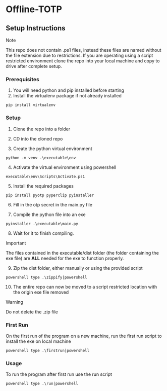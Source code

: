 # Offline-TOTP
## Setup Instructions

> [!NOTE]
> This repo does not contain .ps1 files, instead these files are named without the file extension due to restrictions.
> If you are operating using a script restricted environment clone the repo into your local machine and copy to drive after complete setup.

### Prerequisites
1. You will need python and pip installed before starting
2. Install the virtualenv package if not already installed
```
pip install virtualenv
```

### Setup
1. Clone the repo into a folder

2. CD into the cloned repo

3. Create the python virtual environment
```
python -m venv .\executable\env
```

4. Activate the virtual environment using powershell
```
executable\env\Scripts\Activate.ps1
```

5. Install the required packages
```
pip install pyotp pyperclip pyinstaller
```

6. Fill in the otp secret in the main.py file
  
7. Compile the python file into an exe
```
pyinstaller .\executable\main.py
```

8. Wait for it to finish compiling.
> [!IMPORTANT]
> The files contained in the executable/dist folder (the folder containing the exe file) are **ALL** needed for the exe to function properly.

9. Zip the dist folder, either manually or using the provided script
```
powershell type .\zippify|powershell
```

10. The entire repo can now be moved to a script restricted location with the origin exe file removed
> [!WARNING]
> Do not delete the .zip file

### First Run
On the first run of the program on a new machine, run the first run script to install the exe on local machine
```
powershell type .\firstrun|powershell
```

### Usage
To run the program after first run use the run script
```
powershell type .\run|powershell
```
